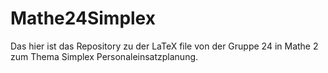 # Mathe24Simplex

Das hier ist das Repository zu der LaTeX file von der Gruppe 24 in Mathe 2 zum Thema Simplex Personaleinsatzplanung.
